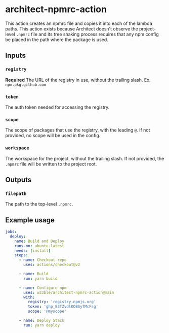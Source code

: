 # architect-npmrc-action

This action creates an npmrc file and copies it into each of the lambda paths. This action exists because Architect doesn't observe the project-level `.npmrc` file and its tree shaking process requires that any npm config be placed in the path where the package is used.

## Inputs

### `registry`

**Required** The URL of the registry in use, without the trailing slash. Ex. `npm.pkg.github.com`

### `token`

The auth token needed for accessing the registry.

### `scope`

The scope of packages that use the registry, with the leading `@`. If not provided, no scope will be used in the config.

### `workspace`

The workspace for the project, without the trailing slash. If not provided, the `.npmrc` file will be written to the project root.

## Outputs

### `filepath`

The path to the top-level `.npmrc`.

## Example usage

```yaml
jobs:
  deploy:
    name: Build and Deploy
    runs-on: ubuntu-latest
    needs: [install]
    steps:
      - name: Checkout repo
        uses: actions/checkout@v2

      - name: Build
        run: yarn build

      - name: Configure npm
        uses: w33ble/architect-npmrc-action@main
        with:
          registry: 'registry.npmjs.org'
          token: 'ghp_83TZvdlKOBSy7McFsg'
          scope: '@myscope'

      - name: Deploy Stack
        run: yarn deploy
```
